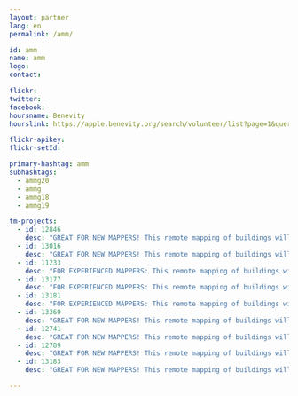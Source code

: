 ```yaml
---
layout: partner
lang: en
permalink: /amm/

id: amm
name: amm
logo: 
contact: 

flickr: 
twitter: 
facebook: 
hoursname: Benevity
hourslink: https://apple.benevity.org/search/volunteer/list?page=1&query=missing%20maps&layout=list

flickr-apikey: 
flickr-setId: 

primary-hashtag: amm
subhashtags:
  - ammg20
  - ammg
  - ammg18
  - ammg19

tm-projects:
  - id: 12846
    desc: "GREAT FOR NEW MAPPERS! This remote mapping of buildings will support the implementation of planned activities and largely the generation of data for humanitarian activities in the identified provinces."
  - id: 13016
    desc: "GREAT FOR NEW MAPPERS! This remote mapping of buildings will support the implementation of planned activities and largely the generation of data for humanitarian activities in the identified provinces."
  - id: 11233
    desc: "FOR EXPERIENCED MAPPERS: This remote mapping of buildings will support the implementation of planned activities and largely the generation of data for humanitarian activities in the identified provinces."    
  - id: 13177
    desc: "FOR EXPERIENCED MAPPERS: This remote mapping of buildings will support the implementation of planned activities and largely the generation of data for humanitarian activities in the identified provinces."  
  - id: 13181
    desc: "FOR EXPERIENCED MAPPERS: This remote mapping of buildings will support the implementation of planned activities and largely the generation of data for humanitarian activities in the identified provinces."  
  - id: 13369
    desc: "GREAT FOR NEW MAPPERS! This remote mapping of buildings will support the implementation of planned activities and largely the generation of data for humanitarian activities in the identified provinces."
  - id: 12741
    desc: "GREAT FOR NEW MAPPERS! This remote mapping of buildings will support the implementation of planned activities and largely the generation of data for humanitarian activities in the identified provinces."
  - id: 12789
    desc: "GREAT FOR NEW MAPPERS! This remote mapping of buildings will support the implementation of planned activities and largely the generation of data for humanitarian activities in the identified provinces."
  - id: 13183
    desc: "GREAT FOR NEW MAPPERS! This remote mapping of buildings will support the implementation of planned activities and largely the generation of data for humanitarian activities in the identified provinces."

---
```

